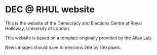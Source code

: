 # DEC @ RHUL website

This is the website of the Democracy and Elections Centre at Royal Holloway, University of London.

This website is based on a template originally provided by the [Allan Lab](https://www.allanlab.org/).

News images should have dimensions 269 by 160 pixels.
